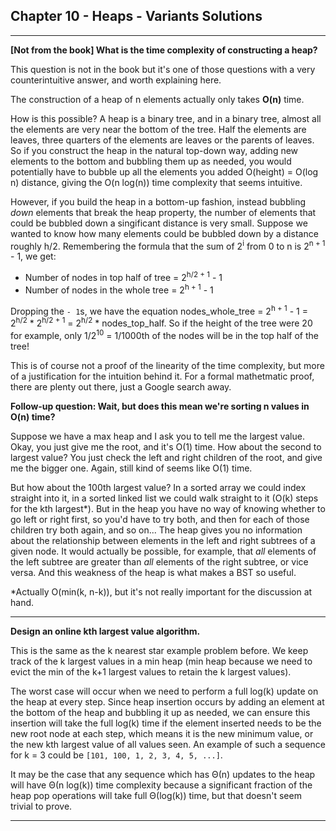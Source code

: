 ## Chapter 10 - Heaps - Variants Solutions

---

**\[Not from the book\] What is the time complexity of constructing a heap?**

This question is not in the book but it's one of those questions with a very counterintuitive answer, and worth explaining here.

The construction of a heap of n elements actually only takes **O(n)** time.

How is this possible?  A heap is a binary tree, and in a binary tree, almost all the elements are very near the bottom of the tree.  Half the elements are leaves, three quarters of the elements are leaves or the parents of leaves.  So if you construct the heap in the natural top-down way, adding new elements to the bottom and bubbling them up as needed, you would potentially have to bubble up all the elements you added O(height) = O(log n) distance, giving the O(n log(n)) time complexity that seems intuitive.

However, if you build the heap in a bottom-up fashion, instead bubbling *down* elements that break the heap property, the number of elements that could be bubbled down a singificant distance is very small.  Suppose we wanted to know how many elements could be bubbled down by a distance roughly h/2.  Remembering the formula that the sum of 2<sup>i</sup> from 0 to n is 2<sup>n + 1</sup> - 1, we get:
 - Number of nodes in top half of tree = 2<sup>h/2 + 1</sup> - 1
 - Number of nodes in the whole tree = 2<sup>h + 1</sup> - 1

Dropping the `- 1`s, we have the equation nodes_whole_tree = 2<sup>h + 1</sup> - 1 = 2<sup>h/2</sup> * 2<sup>h/2 + 1</sup> = 2<sup>h/2</sup> * nodes_top_half.  So if the height of the tree were 20 for example, only 1/2<sup>10</sup> = 1/1000th of the nodes will be in the top half of the tree!

This is of course not a proof of the linearity of the time complexity, but more of a justification for the intuition behind it.  For a formal mathetmatic proof, there are plenty out there, just a Google search away.

**Follow-up question: Wait, but does this mean we're sorting n values in O(n) time?**

Suppose we have a max heap and I ask you to tell me the largest value.  Okay, you just give me the root, and it's O(1) time.  How about the second to largest value?  You just check the left and right children of the root, and give me the bigger one.  Again, still kind of seems like O(1) time.

But how about the 100th largest value?  In a sorted array we could index straight into it, in a sorted linked list we could walk straight to it (O(k) steps for the kth largest\*).  But in the heap you have no way of knowing whether to go left or right first, so you'd have to try both, and then for each of those children try both again, and so on...  The heap gives you no information about the relationship between elements in the left and right subtrees of a given node.  It would actually be possible, for example, that *all* elements of the left subtree are greater than *all* elements of the right subtree, or vice versa.  And this weakness of the heap is what makes a BST so useful.

\*Actually O(min(k, n-k)), but it's not really important for the discussion at hand.

---

**Design an online kth largest value algorithm.**

This is the same as the k nearest star example problem before.  We keep track of the k largest values in a min heap (min heap because we need to evict the min of the k+1 largest values to retain the k largest values).

The worst case will occur when we need to perform a full log(k) update on the heap at every step.  Since heap insertion occurs by adding an element at the bottom of the heap and bubbling it up as needed, we can ensure this insertion will take the full log(k) time if the element inserted needs to be the new root node at each step, which means it is the new minimum value, or the new kth largest value of all values seen.  An example of such a sequence for k = 3 could be `[101, 100, 1, 2, 3, 4, 5, ...]`.

It may be the case that any sequence which has Θ(n) updates to the heap will have Θ(n log(k)) time complexity because a significant fraction of the heap pop operations will take full Θ(log(k)) time, but that doesn't seem trivial to prove.

---
